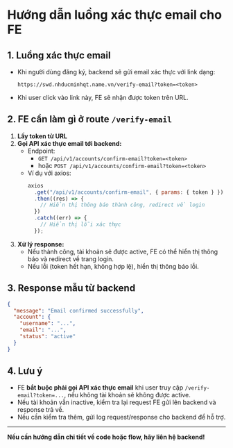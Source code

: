 # Hướng dẫn luồng xác thực email cho FE

## 1. Luồng xác thực email

- Khi người dùng đăng ký, backend sẽ gửi email xác thực với link dạng:
  ```
  https://swd.nhducminhqt.name.vn/verify-email?token=<token>
  ```
- Khi user click vào link này, FE sẽ nhận được token trên URL.

## 2. FE cần làm gì ở route `/verify-email`

1. **Lấy token từ URL**
2. **Gọi API xác thực email tới backend:**
   - Endpoint:
     - `GET /api/v1/accounts/confirm-email?token=<token>`
     - hoặc `POST /api/v1/accounts/confirm-email?token=<token>`
   - Ví dụ với axios:
     ```js
     axios
       .get("/api/v1/accounts/confirm-email", { params: { token } })
       .then((res) => {
         // Hiển thị thông báo thành công, redirect về login
       })
       .catch((err) => {
         // Hiển thị lỗi xác thực
       });
     ```
3. **Xử lý response:**
   - Nếu thành công, tài khoản sẽ được active, FE có thể hiển thị thông báo và redirect về trang login.
   - Nếu lỗi (token hết hạn, không hợp lệ), hiển thị thông báo lỗi.

## 3. Response mẫu từ backend

```json
{
  "message": "Email confirmed successfully",
  "account": {
    "username": "...",
    "email": "...",
    "status": "active"
  }
}
```

## 4. Lưu ý

- FE **bắt buộc phải gọi API xác thực email** khi user truy cập `/verify-email?token=...`, nếu không tài khoản sẽ không được active.
- Nếu tài khoản vẫn inactive, kiểm tra lại request FE gửi lên backend và response trả về.
- Nếu cần kiểm tra thêm, gửi log request/response cho backend để hỗ trợ.

---

**Nếu cần hướng dẫn chi tiết về code hoặc flow, hãy liên hệ backend!**
